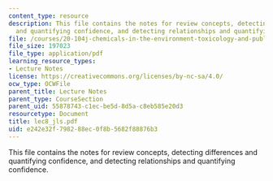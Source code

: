 ```yaml
---
content_type: resource
description: This file contains the notes for review concepts, detecting differences
  and quantifying confidence, and detecting relationships and quantifying confidence.
file: /courses/20-104j-chemicals-in-the-environment-toxicology-and-public-health-be-104j-spring-2005/e242e32f798288ec0f8b5682f88876b3_lec8_jls.pdf
file_size: 197023
file_type: application/pdf
learning_resource_types:
- Lecture Notes
license: https://creativecommons.org/licenses/by-nc-sa/4.0/
ocw_type: OCWFile
parent_title: Lecture Notes
parent_type: CourseSection
parent_uid: 55878743-c1ec-be5d-8d5a-c8eb585e20d3
resourcetype: Document
title: lec8_jls.pdf
uid: e242e32f-7982-88ec-0f8b-5682f88876b3
---
```

This file contains the notes for review concepts, detecting differences and quantifying confidence, and detecting relationships and quantifying confidence.